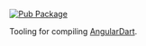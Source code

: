 <!-- Badges -->

[![Pub Package](https://img.shields.io/pub/v/angular_compiler.svg)](https://pub.dartlang.org/packages/angular_compiler)

Tooling for compiling [AngularDart](https://pub.dartlang.org/packages/angular).
